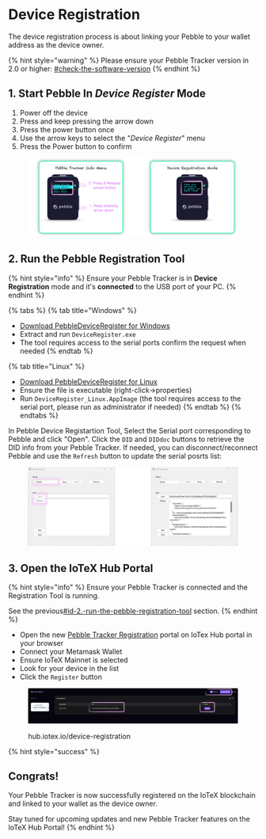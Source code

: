 # Device Registration

The device registration process is about linking your Pebble to your wallet address as the device owner.&#x20;

{% hint style="warning" %}
Please ensure your Pebble Tracker version in 2.0 or higher: [#check-the-software-version](quick-start.md#check-the-software-version "mention")
{% endhint %}

## 1. Start Pebble In _Device Register_ Mode&#x20;

1. Power off the device
2. Press and keep pressing the arrow down
3. Press the power button once
4. Use the arrow keys to select the "_Device Register_" menu
5. Press the Power button to confirm

<figure><img src="../../../.gitbook/assets/image (9).png" alt=""><figcaption></figcaption></figure>

## 2. Run the Pebble Registration Tool

{% hint style="info" %}
Ensure your Pebble Tracker is in **Device Registration** mode and it's **connected** to the USB port of your PC.
{% endhint %}

{% tabs %}
{% tab title="Windows" %}
* [Download PebbleDeviceRegister for Windows](https://drive.google.com/file/d/1sC726mMJXKq8kbwfD7ssYHnEQuCcq-Gi/view?usp=sharing)
* Extract and run `DeviceRegister.exe`
* The tool requires access to the serial ports confirm the request when needed
{% endtab %}

{% tab title="Linux" %}
* [Download PebbleDeviceRegister for Linux](https://drive.google.com/file/d/1l-T_rEHnGG0VyKh3Ss6a-3iIGJaIXt9U/view?usp=sharing)
* Ensure the file is executable (right-click→properties)
* Run `DeviceRegister_Linux.AppImage` (the tool requires access to the serial port, please run as administrator if needed)
{% endtab %}
{% endtabs %}

In Pebble Device Registartion Tool, Select the Serial port corresponding to Pebble and click "Open". Click the `DID` and `DIDdoc` buttons to retrieve the DID info from your Pebble Tracker. If needed, you can disconnect/reconnect Pebble and use the `Refresh` button to update the serial posrts list:

<figure><img src="../../../.gitbook/assets/image (10).png" alt=""><figcaption></figcaption></figure>

## 3. Open the IoTeX Hub Portal

{% hint style="info" %}
Ensure your Pebble Tracker is connected and the Registration Tool is running.

See the previous[#id-2.-run-the-pebble-registration-tool](device-registration.md#id-2.-run-the-pebble-registration-tool "mention") section.
{% endhint %}

* Open the new [Pebble Tracker Registration](https://hub.iotex.io/device-registration) portal on IoTex Hub portal in your browser
* Connect your Metamask Wallet
* Ensure IoTeX Mainnet is selected
* Look for your device in the list
* Click the `Register` button

<figure><img src="../../../.gitbook/assets/image (11).png" alt=""><figcaption><p>hub.iotex.io/device-registration</p></figcaption></figure>

{% hint style="success" %}
## Congrats!

Your Pebble Tracker is now successfully registered on the IoTeX blockchain and linked to your wallet as the device owner.



Stay tuned for upcoming updates and new Pebble Tracker features on the IoTeX Hub Portal!
{% endhint %}
